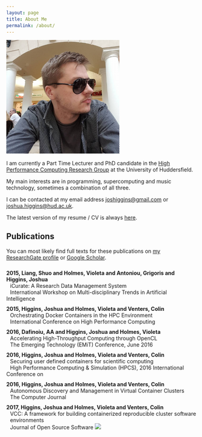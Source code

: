 ```yaml
---
layout: page
title: About Me
permalink: /about/
---
```


<img src="/assets/images/me.jpg" width="300px"/>

I am currently a Part Time Lecturer and PhD candidate in the [High Performance Computing Research Group](http://hpc.hud.ac.uk/) at the University of Huddersfield.

My main interests are in programming, supercomputing and music technology, sometimes a combination of all three.

I can be contacted at my email address joshiggins@gmail.com or joshua.higgins@hud.ac.uk.

The latest version of my resume / CV is always <a href="/assets/cv-jh.pdf">here</a>.

## Publications

You can most likely find full texts for these publications on [my ResearchGate profile](https://www.researchgate.net/profile/Joshua_Higgins) or [Google Scholar](https://scholar.google.co.uk/citations?user=YQVz-LkAAAAJ&hl=en).

<div id="bibtex_display">
<div class="" style=""><div class="" style="font-weight: bold;padding-top:10px;">
  <span class="">
    <span class="year">2015</span>, 
  </span>
  <span class="author">Liang, Shuo and Holmes, Violeta and Antoniou, Grigoris and Higgins, Joshua</span>
  
</div>
<div style="margin-left: 10px;">
  <span class="title">iCurate: A Research Data Management System</span>
</div>

<span style="margin-left: 10px; margin-bottom:5px;" class="">
    <span class="booktitle">International Workshop on Multi-disciplinary Trends in Artificial Intelligence</span>
  </span>
</div><div class="" style=""><div class="" style="font-weight: bold;padding-top:10px;">
  <span class="">
    <span class="year">2015</span>, 
  </span>
  <span class="author">Higgins, Joshua and Holmes, Violeta and Venters, Colin</span>
  
</div>
<div style="margin-left: 10px;">
  <span class="title">Orchestrating Docker Containers in the HPC Environment</span>
</div>

<span style="margin-left: 10px; margin-bottom:5px;" class="">
    <span class="booktitle">International Conference on High Performance Computing</span>
  </span>
</div><div class="" style=""><div class="" style="font-weight: bold;padding-top:10px;">
  <span class="">
    <span class="year">2016</span>, 
  </span>
  <span class="author">Dafinoiu, AA and Higgins, Joshua and Holmes, Violeta</span>
  
</div>
<div style="margin-left: 10px;">
  <span class="title">Accelerating High-Throughput Computing through OpenCL</span>
</div>
<span style="margin-left: 10px; margin-bottom:5px;" class="">
    <span class="booktitle">The Emerging Technology (EMiT) Conference, June 2016</span>
  </span>

</div><div class="" style=""><div class="" style="font-weight: bold;padding-top:10px;">
  <span class="">
    <span class="year">2016</span>, 
  </span>
  <span class="author">Higgins, Joshua and Holmes, Violeta and Venters, Colin</span>
  
</div>
<div style="margin-left: 10px;">
  <span class="title">Securing user defined containers for scientific computing</span>
</div>

<span style="margin-left: 10px; margin-bottom:5px;" class="">
    <span class="booktitle">High Performance Computing &amp; Simulation (HPCS), 2016 International Conference on</span>
  </span>
</div><div class="" style=""><div class="" style="font-weight: bold;padding-top:10px;">
  <span class="">
    <span class="year">2016</span>, 
  </span>
  <span class="author">Higgins, Joshua and Holmes, Violeta and Venters, Colin</span>
  
</div>
<div style="margin-left: 10px;">
  <span class="title">Autonomous Discovery and Management in Virtual Container Clusters</span>
</div>
<span style="margin-left: 10px; margin-bottom:5px;" class="">
    <span class="journal">The Computer Journal</span>
  </span>

</div>

<div class="" style=""><div class="" style="font-weight: bold;padding-top:10px;">
  <span class="">
    <span class="year">2017</span>, 
  </span>
  <span class="author">Higgins, Joshua and Holmes, Violeta and Venters, Colin</span>
  
</div>
<div style="margin-left: 10px;">
  <span class="title">VCC: A framework for building containerized reproducible cluster software environments</span>
</div>
<span style="margin-left: 10px; margin-bottom:5px;" class="">
    <span class="journal">Journal of Open Source Software</span> <a href="http://dx.doi.org/10.21105/joss.00208"><img src="http://joss.theoj.org/papers/10.21105/joss.00208/status.svg" /></a>
  </span>

</div>